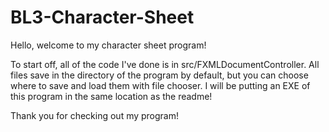 # BL3-Character-Sheet
Hello, welcome to my character sheet program!

To start off, all of the code I've done is in src/FXMLDocumentController.
All files save in the directory of the program by default, but you can choose where to save and load them with file chooser.
I will be putting an EXE of this program in the same location as the readme!

Thank you for checking out my program!
